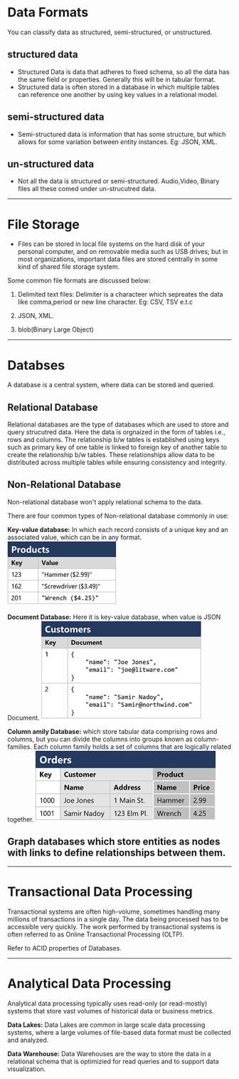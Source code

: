 # Data Formats

You can classify data as structured, semi-structured, or unstructured.

## structured data

- Structured Data is data that adheres to fixed schema, so all the data has the same field or properties. Generally this will be in tabular format.
- Structured data is often stored in a database in which multiple tables can reference one another by using key values in a relational model.

## semi-structured data

- Semi-structured data is information that has some structure, but which allows for some variation between entity instances.
  Eg: JSON, XML.

## un-structured data

- Not all the data is structured or semi-structured. Audio,Video, Binary files all these comed under un-strucutred data.

---

# File Storage

- Files can be stored in local file systems on the hard disk of your personal computer, and on removable media such as USB drives; but in most organizations, important data files are stored centrally in some kind of shared file storage system.

Some common file formats are discussed below:

1. Delimited text files: Delimiter is a characteer which sepreates the data like comma,period or new line character. Eg: CSV, TSV e.t.c

2. JSON, XML.

3. blob(Binary Large Object)

---

# Databses

A database is a central system, where data can be stored and queried.

## Relational Database

Relational databases are the type of databases which are used to store and query strucutred data. Here the data is orgnaized in the form of tables i.e., rows and columns. The relationship b/w tables is established using keys such as primary key of one table is linked to foreign key of another table to create the relationship b/w tables. These relationships allow data to be distributed across multiple tables while ensuring consistency and integrity.

## Non-Relational Database

Non-relational database won't apply relational schema to the data.

There are four common types of Non-relational database commonly in use:

**Key-value database:** In which each record consists of a unique key and an associated value, which can be in any format.
![alt text](./Images/Key-value-DB.png)

**Document Database:** Here it is key-value database, when value is JSON Document.
![alt text](./Images/Document-DB.png)

**Column amily Database:** which store tabular data comprising rows and columns, but you can divide the columns into groups known as column-families. Each column family holds a set of columns that are logically related together.
![alt text](./Images/Column-dB.png)

## **Graph databases** which store entities as nodes with links to define relationships between them.

---

# Transactional Data Processing

Transactional systems are often high-volume, sometimes handling many millions of transactions in a single day. The data being processed has to be accessible very quickly. The work performed by transactional systems is often referred to as Online Transactional Processing (OLTP).

Refer to ACID properties of Databases.

---

# Analytical Data Processing

Analytical data processing typically uses read-only (or read-mostly) systems that store vast volumes of historical data or business metrics.

**Data Lakes:** Data Lakes are common in large scale data processing systems, where a large volumes of file-based data format must be collected and analyzed.

**Data Warehouse:** Data Warehouses are the way to store the data in a relational schema that is optimizied for read queries and to support data visualization.
